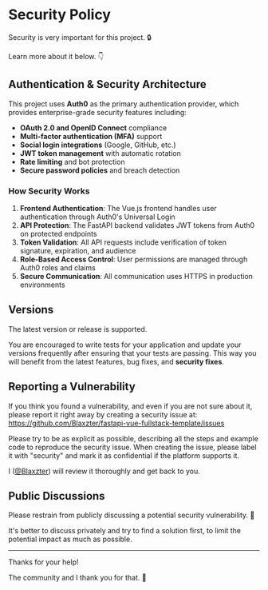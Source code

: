 # Security Policy

Security is very important for this project. 🔒

Learn more about it below. 👇

## Authentication & Security Architecture

This project uses **Auth0** as the primary authentication provider, which provides enterprise-grade security features including:

-   **OAuth 2.0 and OpenID Connect** compliance
-   **Multi-factor authentication (MFA)** support
-   **Social login integrations** (Google, GitHub, etc.)
-   **JWT token management** with automatic rotation
-   **Rate limiting** and bot protection
-   **Secure password policies** and breach detection

### How Security Works

1. **Frontend Authentication**: The Vue.js frontend handles user authentication through Auth0's Universal Login
2. **API Protection**: The FastAPI backend validates JWT tokens from Auth0 on protected endpoints
3. **Token Validation**: All API requests include verification of token signature, expiration, and audience
4. **Role-Based Access Control**: User permissions are managed through Auth0 roles and claims
5. **Secure Communication**: All communication uses HTTPS in production environments

## Versions

The latest version or release is supported.

You are encouraged to write tests for your application and update your versions frequently after ensuring that your tests are passing. This way you will benefit from the latest features, bug fixes, and **security fixes**.

## Reporting a Vulnerability

If you think you found a vulnerability, and even if you are not sure about it, please report it right away by creating a security issue at: https://github.com/Blaxzter/fastapi-vue-fullstack-template/issues

Please try to be as explicit as possible, describing all the steps and example code to reproduce the security issue. When creating the issue, please label it with "security" and mark it as confidential if the platform supports it.

I ([@Blaxzter](https://github.com/Blaxzter)) will review it thoroughly and get back to you.

## Public Discussions

Please restrain from publicly discussing a potential security vulnerability. 🙊

It's better to discuss privately and try to find a solution first, to limit the potential impact as much as possible.

---

Thanks for your help!

The community and I thank you for that. 🙇
